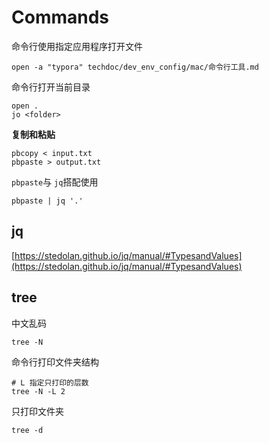 # Commands



命令行使用指定应用程序打开文件

```
open -a "typora" techdoc/dev_env_config/mac/命令行工具.md 
```

命令行打开当前目录

```
open .
jo <folder>
```



**复制和粘贴**

```
pbcopy < input.txt
pbpaste > output.txt
```

`pbpaste`与 `jq`搭配使用

```
pbpaste | jq '.'
```


## jq


[https://stedolan.github.io/jq/manual/#TypesandValues](https://stedolan.github.io/jq/manual/#TypesandValues)






## tree

中文乱码

```
tree -N
```

命令行打印文件夹结构

```
# L 指定只打印的层数
tree -N -L 2
```

只打印文件夹

```
tree -d
```



